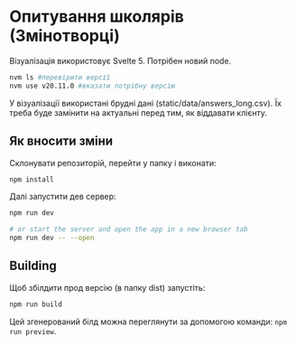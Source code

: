# Опитування школярів (Змінотворці)
Візуалізація використовує Svelte 5.
Потрібен новий node.
```bash
nvm ls #перевірити версії
nvm use v20.11.0 #вказати потрібну версію
```

У візуалізації використані брудні дані (static/data/answers_long.csv). Їх треба буде замінити на актуальні перед тим, як віддавати клієнту.

## Як вносити зміни

Склонувати репозиторій, перейти у папку і виконати: 

```bash
npm install
```

Далі запустити дев сервер:

```bash
npm run dev

# or start the server and open the app in a new browser tab
npm run dev -- --open
```

## Building

Щоб збілдити прод версію (в папку dist) запустіть:

```bash
npm run build
```


Цей згенерований білд можна переглянути за допомогою команди: `npm run preview`.
